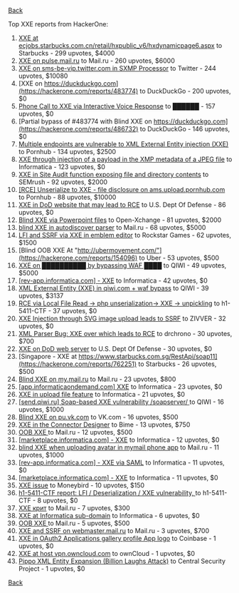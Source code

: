 [Back](../README.md)

Top XXE reports from HackerOne:

1. [XXE at ecjobs.starbucks.com.cn/retail/hxpublic_v6/hxdynamicpage6.aspx](https://hackerone.com/reports/500515) to Starbucks - 299 upvotes, $4000
2. [XXE on pulse.mail.ru](https://hackerone.com/reports/505947) to Mail.ru - 260 upvotes, $6000
3. [XXE on sms-be-vip.twitter.com in SXMP Processor](https://hackerone.com/reports/248668) to Twitter - 244 upvotes, $10080
4. [XXE on https://duckduckgo.com](https://hackerone.com/reports/483774) to DuckDuckGo - 200 upvotes, $0
5. [Phone Call to XXE via Interactive Voice Response](https://hackerone.com/reports/395296) to ██████ - 157 upvotes, $0
6. [Partial bypass of #483774 with Blind XXE on https://duckduckgo.com](https://hackerone.com/reports/486732) to DuckDuckGo - 146 upvotes, $0
7. [Multiple endpoints are vulnerable to XML External Entity injection (XXE) ](https://hackerone.com/reports/72272) to Pornhub - 134 upvotes, $2500
8. [XXE through injection of a payload in the XMP metadata of a JPEG file](https://hackerone.com/reports/836877) to Informatica - 123 upvotes, $0
9. [XXE in Site Audit function exposing file and directory contents](https://hackerone.com/reports/312543) to SEMrush - 92 upvotes, $2000
10. [[RCE] Unserialize to XXE - file disclosure on ams.upload.pornhub.com](https://hackerone.com/reports/142562) to Pornhub - 88 upvotes, $10000
11. [XXE in DoD website that may lead to RCE](https://hackerone.com/reports/227880) to U.S. Dept Of Defense - 86 upvotes, $0
12. [Blind XXE via Powerpoint files](https://hackerone.com/reports/334488) to Open-Xchange - 81 upvotes, $2000
13. [blind XXE in autodiscover parser](https://hackerone.com/reports/315837) to Mail.ru - 68 upvotes, $5000
14. [LFI and SSRF via XXE in emblem editor](https://hackerone.com/reports/347139) to Rockstar Games - 62 upvotes, $1500
15. [Blind OOB XXE At "http://ubermovement.com/"](https://hackerone.com/reports/154096) to Uber - 53 upvotes, $500
16. [XXE on ██████████ by bypassing WAF ████](https://hackerone.com/reports/433996) to QIWI - 49 upvotes, $5000
17. [[rev-app.informatica.com] - XXE](https://hackerone.com/reports/105434) to Informatica - 42 upvotes, $0
18. [XML External Entity (XXE) in qiwi.com + waf bypass](https://hackerone.com/reports/99279) to QIWI - 39 upvotes, $3137
19. [RCE via Local File Read -\> php unserialization-\> XXE -\> unpickling](https://hackerone.com/reports/415501) to h1-5411-CTF - 37 upvotes, $0
20. [XXE Injection through SVG image upload leads to SSRF](https://hackerone.com/reports/897244) to ZIVVER - 32 upvotes, $0
21. [XML Parser Bug: XXE over which leads to RCE](https://hackerone.com/reports/55431) to drchrono - 30 upvotes, $700
22. [XXE on DoD web server](https://hackerone.com/reports/188743) to U.S. Dept Of Defense - 30 upvotes, $0
23. [Singapore - XXE at https://www.starbucks.com.sg/RestApi/soap11](https://hackerone.com/reports/762251) to Starbucks - 26 upvotes, $500
24. [Blind XXE on my.mail.ru](https://hackerone.com/reports/276276) to Mail.ru - 23 upvotes, $800
25. [[app.informaticaondemand.com] XXE](https://hackerone.com/reports/105753) to Informatica - 23 upvotes, $0
26. [ XXE in upload file feature](https://hackerone.com/reports/105787) to Informatica - 21 upvotes, $0
27. [[send.qiwi.ru] Soap-based XXE vulnerability /soapserver/ ](https://hackerone.com/reports/36450) to QIWI - 16 upvotes, $1000
28. [Blind XXE on pu.vk.com](https://hackerone.com/reports/296622) to VK.com - 16 upvotes, $500
29. [XXE in the Connector Designer](https://hackerone.com/reports/112116) to Bime - 13 upvotes, $750
30. [OOB XXE ](https://hackerone.com/reports/690387) to Mail.ru - 12 upvotes, $500
31. [[marketplace.informatica.com] - XXE](https://hackerone.com/reports/106797) to Informatica - 12 upvotes, $0
32. [blind XXE when uploading avatar in mymail phone app](https://hackerone.com/reports/277341) to Mail.ru - 11 upvotes, $1000
33. [[rev-app.informatica.com] - XXE via SAML](https://hackerone.com/reports/106865) to Informatica - 11 upvotes, $0
34. [[marketplace.informatica.com] - XXE](https://hackerone.com/reports/106802) to Informatica - 11 upvotes, $0
35. [XXE issue](https://hackerone.com/reports/130661) to Moneybird - 10 upvotes, $150
36. [h1-5411-CTF report: LFI / Deserialization / XXE vulnerability, ](https://hackerone.com/reports/415233) to h1-5411-CTF - 8 upvotes, $0
37. [XXE крит](https://hackerone.com/reports/449627) to Mail.ru - 7 upvotes, $300
38. [XXE at Informatica sub-domain](https://hackerone.com/reports/150520) to Informatica - 6 upvotes, $0
39. [OOB XXE ](https://hackerone.com/reports/690295) to Mail.ru - 5 upvotes, $500
40. [XXE and SSRF on webmaster.mail.ru](https://hackerone.com/reports/12583) to Mail.ru - 3 upvotes, $700
41. [XXE in OAuth2 Applications gallery profile App logo](https://hackerone.com/reports/104620) to Coinbase - 1 upvotes, $0
42. [XXE at host vpn.owncloud.com](https://hackerone.com/reports/105980) to ownCloud - 1 upvotes, $0
43. [Pippo XML Entity Expansion (Billion Laughs Attack)](https://hackerone.com/reports/506791) to Central Security Project - 1 upvotes, $0


[Back](../README.md)
